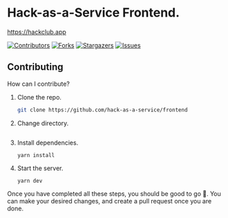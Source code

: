 # Hack-as-a-Service Frontend.
https://hackclub.app

[![Contributors][contributors-shield]][contributors-url]
[![Forks][forks-shield]][forks-url]
[![Stargazers][stars-shield]][stars-url]
[![Issues][issues-shield]][issues-url]


## Contributing

How can I contribute?

1. Clone the repo.
   ```sh
   git clone https://github.com/hack-as-a-service/frontend
    ```
2. Change directory.
   ``` cd frontend
   ```
3. Install dependencies. 
   ```
   yarn install
   ```
   
4. Start the server.
   ```
   yarn dev
   ```
Once you have completed all these steps, you should be good to go 🚀.
You can make your desired changes, and create a pull request once you are done.

[contributors-shield]: https://img.shields.io/github/contributors/othneildrew/Best-README-Template.svg?style=for-the-badge
[contributors-url]: https://github.com/hack-as-a-service/frontend/graphs/contributors
[forks-shield]: https://img.shields.io/github/forks/hack-as-a-service/frontend.svg?style=for-the-badge
[forks-url]: https://github.com/hack-as-a-service//network/members
[stars-shield]: https://img.shields.io/github/stars/hack-as-a-service/frontend.svg?style=for-the-badge
[stars-url]: https://github.com/hack-as-a-service/frontend/stargazers
[issues-shield]: https://img.shields.io/github/issues/hack-as-a-service/frontend.svg?style=for-the-badge
[issues-url]: https://github.com/hack-as-a-service/frontend/issues
